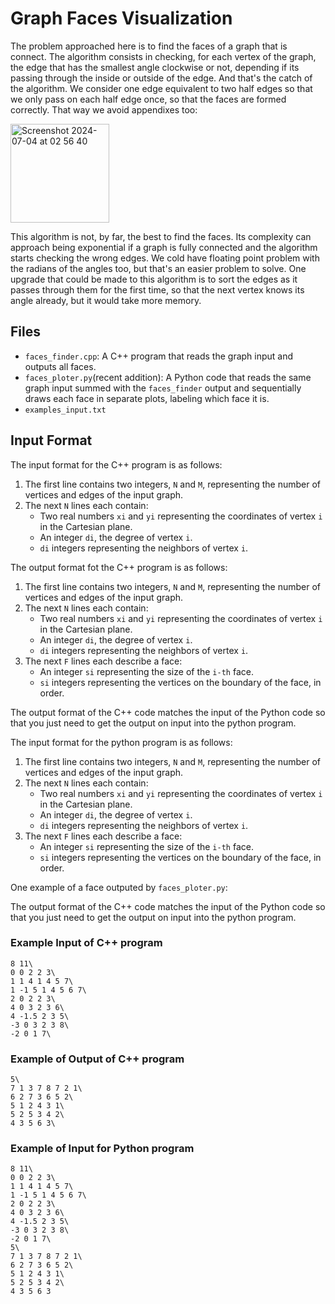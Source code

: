 # Graph Faces Visualization

The problem approached here is to find the faces of a graph that is connect. The algorithm consists in checking, for each vertex of the graph, the edge that has the smallest angle clockwise or not, depending if its passing through the inside or outside of the edge. And that's the catch of the algorithm. We consider one edge equivalent to two half edges so that we only pass on each half edge once, so that the faces are formed correctly. That way we avoid appendixes too:

<img width="158" alt="Screenshot 2024-07-04 at 02 56 40" src="https://github.com/vtortega/Algorithms/assets/112141870/3d8e7e5b-b89c-4b62-8d99-ddc872ec44de">

This algorithm is not, by far, the best to find the faces. Its complexity can approach being exponential if a graph is fully connected and the algorithm starts checking the wrong edges. We cold have floating point problem with the radians of the angles too, but that's an easier problem to solve.
One upgrade that could be made to this algorithm is to sort the edges as it passes through them for the first time, so that the next vertex knows its angle already, but it would take more memory.

## Files

- `faces_finder.cpp`: A C++ program that reads the graph input and outputs all faces.
- `faces_ploter.py`(recent addition): A Python code that reads the same graph input summed with the `faces_finder` output and sequentially draws each face in separate plots, labeling which face it is.
- `examples_input.txt`

## Input Format

The input format for the C++ program is as follows:

1. The first line contains two integers, `N` and `M`, representing the number of vertices and edges of the input graph.
2. The next `N` lines each contain:
   - Two real numbers `xi` and `yi` representing the coordinates of vertex `i` in the Cartesian plane.
   - An integer `di`, the degree of vertex `i`.
   - `di` integers representing the neighbors of vertex `i`.

The output format fot the C++ program is as follows:

1. The first line contains two integers, `N` and `M`, representing the number of vertices and edges of the input graph.
2. The next `N` lines each contain:
   - Two real numbers `xi` and `yi` representing the coordinates of vertex `i` in the Cartesian plane.
   - An integer `di`, the degree of vertex `i`.
   - `di` integers representing the neighbors of vertex `i`.
3. The next `F` lines each describe a face:
   - An integer `si` representing the size of the `i-th` face.
   - `si` integers representing the vertices on the boundary of the face, in order.

The output format of the C++ code matches the input of the Python code so that you just need to get the output on input into the python program.

The input format for the python program is as follows:

1. The first line contains two integers, `N` and `M`, representing the number of vertices and edges of the input graph.
2. The next `N` lines each contain:
   - Two real numbers `xi` and `yi` representing the coordinates of vertex `i` in the Cartesian plane.
   - An integer `di`, the degree of vertex `i`.
   - `di` integers representing the neighbors of vertex `i`.
3. The next `F` lines each describe a face:
   - An integer `si` representing the size of the `i-th` face.
   - `si` integers representing the vertices on the boundary of the face, in order.

One example of a face outputed by `faces_ploter.py`:



The output format of the C++ code matches the input of the Python code so that you just need to get the output on input into the python program.

### Example Input of C++ program

    8 11\
    0 0 2 2 3\
    1 1 4 1 4 5 7\
    1 -1 5 1 4 5 6 7\
    2 0 2 2 3\
    4 0 3 2 3 6\
    4 -1.5 2 3 5\
    -3 0 3 2 3 8\
    -2 0 1 7\

### Example of Output of C++ program

    5\
    7 1 3 7 8 7 2 1\
    6 2 7 3 6 5 2\
    5 1 2 4 3 1\
    5 2 5 3 4 2\
    4 3 5 6 3\

### Example of Input for Python program

    8 11\
    0 0 2 2 3\
    1 1 4 1 4 5 7\
    1 -1 5 1 4 5 6 7\
    2 0 2 2 3\
    4 0 3 2 3 6\
    4 -1.5 2 3 5\
    -3 0 3 2 3 8\
    -2 0 1 7\
    5\
    7 1 3 7 8 7 2 1\
    6 2 7 3 6 5 2\
    5 1 2 4 3 1\
    5 2 5 3 4 2\
    4 3 5 6 3
